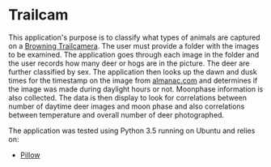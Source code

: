 # Trailcam

This application's purpose is to classify what types of animals are captured on a [Browning Trailcamera](https://browningtrailcameras.com/). The user must provide a folder with the images to be examined. The application goes through each image in the folder and the user records how many deer or hogs are in the picture. The deer are further classified by sex. The application then looks up the dawn and dusk times for the timestamp on the image from [almanac.com](https://www.almanac.com/) and determines if the image was made during daylight hours or not. Moonphase information is also collected. The data is then display to look for correlations between number of daytime deer images and moon phase and also correlations between temperature and overall number of deer photographed.

The application was tested using Python 3.5 running on Ubuntu and relies on:
* [Pillow](https://pillow.readthedocs.io/en/5.1.x/)
